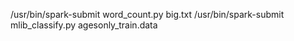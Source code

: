 
/usr/bin/spark-submit word_count.py big.txt
/usr/bin/spark-submit mlib_classify.py agesonly_train.data

